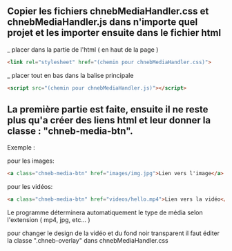 ## Copier les fichiers chnebMediaHandler.css et chnebMediaHandler.js dans n'importe quel projet et les importer ensuite dans le fichier html

_ placer dans la partie <head> de l'html ( en haut de la page )
```html
<link rel="stylesheet" href="(chemin pour chnebMediaHandler.css)"> 
```

_ placer tout en bas dans la balise principale <body>
```html
<script src="(chemin pour chnebMediaHandler.js)"></script>
```

## La première partie est faite, ensuite il ne reste plus qu'a créer des liens html <a></a> et leur donner la classe : "chneb-media-btn".
Exemple :

pour les images:
```html
<a class="chneb-media-btn" href="images/img.jpg">Lien vers l'image</a>
```
pour les vidéos:
```html
<a class="chneb-media-btn" href="videos/hello.mp4">Lien vers la vidéo</a>
```
Le programme déterminera automatiquement le type de média selon l'extension ( mp4, jpg, etc... )

pour changer le design de la vidéo et du fond noir transparent il faut éditer la classe ".chneb-overlay" dans chnebMediaHandler.css